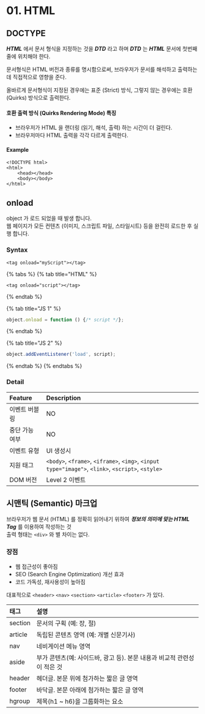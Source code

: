 # 01. HTML

## DOCTYPE

_**HTML**_ 에서 문서 형식을 지정하는 것을 _**DTD**_ 라고 하며 _**DTD**_ 는 _**HTML**_ 문서에 첫번째 줄에 위치해야 한다.

문서형식은 HTML 버전과 종류를 명시함으로써, 브라우저가 문서를 해석하고 출력하는데 직접적으로 영향을 준다. 

올바르게 문서형식이 지정된 경우에는 표준 \(Strict\) 방식, 그렇지 않는 경우에는 호환 \(Quirks\) 방식으로 출력한다.

#### 호환 출력 방식 \(Quirks Rendering Mode\) 특징 

* 브라우저가 HTML 을 랜더링 \(읽기, 해석, 출력\) 하는 시간이 더 걸린다.
* 브라우저마다 HTML 출력을 각각 다르게 출력한다.

#### Example

```markup
<!DOCTYPE html>
<html>
    <head></head>
    <body></body>
</html>
```

## onload

object 가 로드 되었을 때 발생 합니다.  
웹 페이지가 모든 컨텐츠 \(이미지, 스크립트 파일, 스타일시트\) 등을 완전히 로드한 후 실행 합니다.

### Syntax

```markup
<tag onload="myScript"></tag>
```

{% tabs %}
{% tab title="HTML" %}
```markup
<tag onload="script"></tag>
```
{% endtab %}

{% tab title="JS 1" %}
```javascript
object.onload = function () {/* script */};
```
{% endtab %}

{% tab title="JS 2" %}
```javascript
object.addEventListener('load', script);
```
{% endtab %}
{% endtabs %}

### Detail

| Feature | Description |
| :--- | :--- |
| 이벤트 버블링 | NO |
| 중단 가능 여부 | NO |
| 이벤트 유형 | UI 생성시 |
| 지원 태그 | `<body>`, `<frame>`, `<iframe>`, `<img>`, `<input type="image">`, `<link>`, `<script>`, `<style>`  |
| DOM 버전 | Level 2 이벤트 |

## 시맨틱 \(Semantic\) 마크업 

브라우저가 웹 문서 \(HTML\) 를 정확히 읽어내기 위하여 _**정보의 의미에 맞는 HTML Tag**_ 를 이용하여 작성하는 것  
출력 형태는 `<div>` 와 별 차이는 없다. 

### 장점

* 웹 접근성이 좋아짐 
* SEO \(Search Engine Optimization\) 개선 효과
* 코드 가독성, 재사용성이 높아짐 

대표적으로 `<header>` `<nav>` `<section>` `<article>` `<footer>` 가 있다.

| 태그 | 설명 |
| :--- | :--- |
| section | 문서의 구획 \(예: 장, 절\) |
| article | 독립된 콘텐츠 영역 \(예: 개별 신문기사\) |
| nav | 네비게이션 메뉴 영역 |
| aside | 부가 콘텐츠\(예: 사이드바, 광고 등\). 본문 내용과 비교적 관련성이 적은 것 |
| header | 헤더글. 본문 위에 첨가하는 짧은 글 영역 |
| footer | 바닥글. 본문 아래에 첨가하는 짧은 글 영역 |
| hgroup | 제목\(h1 ~ h6\)을 그룹화하는 요소 |



